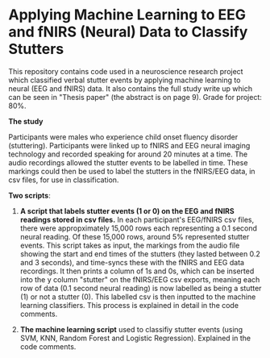 # Applying Machine Learning to EEG and fNIRS (Neural) Data to Classify Stutters

This repository contains code used in a neuroscience research project which classified verbal stutter events by applying machine learning to neural (EEG and fNIRS) data. It also contains the full study write up which can be seen in "Thesis paper" (the abstract is on page 9). Grade for project: 80%.

**The study**

Participants were males who experience child onset fluency disorder (stuttering). Participants were linked up to fNIRS and EEG neural imaging technology and recorded speaking for around 20 minutes at a time. The audio recordings allowed the stutter events to be labelled in time. These markings could then be used to label the stutters in the fNIRS/EEG data, in csv files, for use in classification. 

**Two scripts**:

1. **A script that labels stutter events (1 or 0) on the EEG and fNIRS readings stored in csv files.** In each participant's EEG/fNIRS csv files, there were appropximately 15,000 rows each representing a 0.1 second neural reading. Of these 15,000 rows, around 5% represented stutter events. This script takes as input, the markings from the audio file showing the start and end times of the stutters (they lasted between 0.2 and 3 seconds), and time-syncs these with the fNIRS and EEG data recordings. It then prints a column of 1s and 0s, which can be inserted into the y column "stutter" on the fNIRS/EEG csv exports, meaning each row of data (0.1 second neural reading) is now labelled as being a stutter (1) or not a stutter (0). This labelled csv is then inputted to the machine learning classifiers. This process is explained in detail in the code comments.

2. **The machine learning script** used to classifiy stutter events (using SVM, KNN, Random Forest and Logistic Regression). Explained in the code comments.
